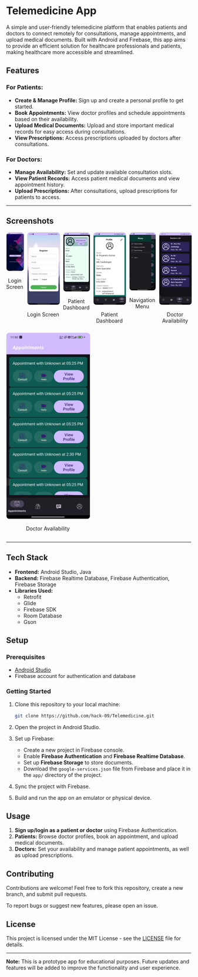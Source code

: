 # Telemedicine App

A simple and user-friendly telemedicine platform that enables patients and doctors to connect remotely for consultations, manage appointments, and upload medical documents. Built with Android and Firebase, this app aims to provide an efficient solution for healthcare professionals and patients, making healthcare more accessible and streamlined.

## Features

### For Patients:
- **Create & Manage Profile:** Sign up and create a personal profile to get started.
- **Book Appointments:** View doctor profiles and schedule appointments based on their availability.
- **Upload Medical Documents:** Upload and store important medical records for easy access during consultations.
- **View Prescriptions:** Access prescriptions uploaded by doctors after consultations.
  
### For Doctors:
- **Manage Availability:** Set and update available consultation slots.
- **View Patient Records:** Access patient medical documents and view appointment history.
- **Upload Prescriptions:** After consultations, upload prescriptions for patients to access.

---

## Screenshots

<div style="display: flex; flex-wrap: wrap; gap: 10px;">

  <div style="flex: 1; max-width: 45%;">
    <img src="assets/login.png" alt="Login Screen" style="width: 100%; border: 1px solid #ddd; border-radius: 8px;">
    <p align="center">Login Screen</p>
  </div>

  <div style="flex: 2; max-width: 45%;">
    <img src="assets/register.png" alt="Login Screen" style="width: 100%; border: 1px solid #ddd; border-radius: 8px;">
    <p align="center">Login Screen</p>
  </div>

  <div style="flex: 1; max-width: 45%;">
    <img src="assets/patient_profile.png" alt="Patient Dashboard" style="width: 100%; border: 1px solid #ddd; border-radius: 8px;">
    <p align="center">Patient Dashboard</p>
  </div>

  <div style="flex: 2; max-width: 45%;">
    <img src="assets/doctor_profile.png" alt="Patient Dashboard" style="width: 100%; border: 1px solid #ddd; border-radius: 8px;">
    <p align="center">Patient Dashboard</p>
  </div>
  
  <div style="flex: 1; max-width: 45%;">
    <img src="assets/navigation_menu.png" alt="Prescription View" style="width: 100%; border: 1px solid #ddd; border-radius: 8px;">
    <p align="center">Navigation Menu</p>
  </div>
  
  <div style="flex: 2; max-width: 45%;">
    <img src="assets/doctor_availability.png" alt="Doctor Availability" style="width: 100%; border: 1px solid #ddd; border-radius: 8px;">
    <p align="center">Doctor Availability</p>
  </div>

  <div style="flex: 1; max-width: 45%;">
    <img src="assets/appointmentList.png" alt="Doctor Availability" style="width: 100%; border: 1px solid #ddd; border-radius: 8px;">
    <p align="center">Doctor Availability</p>
  </div>

</div>

---

## Tech Stack

- **Frontend:** Android Studio, Java
- **Backend:** Firebase Realtime Database, Firebase Authentication, Firebase Storage
- **Libraries Used:**
  - Retrofit
  - Glide
  - Firebase SDK
  - Room Database
  - Gson

## Setup

### Prerequisites
- [Android Studio](https://developer.android.com/studio)
- Firebase account for authentication and database

### Getting Started

1. Clone this repository to your local machine:

    ```bash
    git clone https://github.com/hack-09/Telemedicine.git
    ```

2. Open the project in Android Studio.

3. Set up Firebase:
    - Create a new project in Firebase console.
    - Enable **Firebase Authentication** and **Firebase Realtime Database**.
    - Set up **Firebase Storage** to store documents.
    - Download the `google-services.json` file from Firebase and place it in the `app/` directory of the project.

4. Sync the project with Firebase.

5. Build and run the app on an emulator or physical device.

## Usage

1. **Sign up/login as a patient or doctor** using Firebase Authentication.
2. **Patients:** Browse doctor profiles, book an appointment, and upload medical documents.
3. **Doctors:** Set your availability and manage patient appointments, as well as upload prescriptions.

## Contributing

Contributions are welcome! Feel free to fork this repository, create a new branch, and submit pull requests.

To report bugs or suggest new features, please open an issue.

## License

This project is licensed under the MIT License - see the [LICENSE](LICENSE) file for details.

---

**Note:** This is a prototype app for educational purposes. Future updates and features will be added to improve the functionality and user experience.

